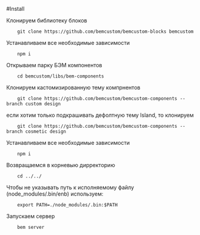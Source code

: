 #Install

Клонируем библиотеку блоков
    
```
    git clone https://github.com/bemcustom/bemcustom-blocks bemcustom
```
 
Устанавливаем все необходимые зависимости
```
    npm i 
```

Открываем парку БЭМ компонентов 
```
    cd bemcustom/libs/bem-components
```

Клонируем кастомизированную тему компрнентов
```
    git clone https://github.com/bemcustom/bemcustom-components --branch custom design
```
если хотим только подкрашивать дефолтную тему Island, то клонируем
```
    git clone https://github.com/bemcustom/bemcustom-components --branch cosmetic design
```

Устанавливаем все необходимые зависимости
```
    npm i
```

Возвращаемся в корневыю дирректорию
```
    cd ../../
```
Чтобы не указывать путь к исполняемому файлу (node_modules/.bin/enb) используем:
```
    export PATH=./node_modules/.bin:$PATH
```
Запускаем сервер
```
    bem server
```
    
    





